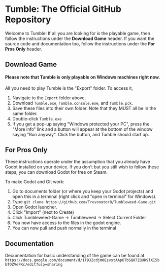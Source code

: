 # Tumble: The Official GitHub Repository
Welcome to Tumble!
If all you are looking for is the playable game, then follow the instructions under the **Download Game** header. If you want the source code and documentation too, follow the instructions under the **For Pros Only** header.

## Download Game
#### Please note that Tumble is only playable on Windows machines right now.
All you need to play Tumble is the "Export" folder. To access it,
1. Navigate to the `Export` folder above.
2. Download `Tumble.exe`, `Tumble.console.exe`, and `Tumble.pck`.
3. Save these files into their own folder. Note that they MUST all be in the same folder.
4. Double-click `Tumble.exe`
5. If you get a pop-up saying "Windows protected your PC", press the "More info" link and a button will appear at the bottom of the window saying "Run anyway". Click the button, and Tumble should start up.


## For Pros Only
These instructions operate under the assumption that you already have Godot installed on your device. If you don't but you still wish to follow these steps, you can download Godot for free on Steam.

To make Godot and Git work:

1. Go to documents folder (or where you keep your Godot projects) and open this in a terminal (right click and "open in terminal" for Windows).
2. Type `git clone https://github.com/Trevonator8/Tumbleweed-Game.git`
3. Open Godot launcher.
4. Click "Import" (next to Create)
5. Click Tumbleweed-Game -> Tumbleweed -> Select Current Folder
6. You now have access to the files in the godot engine.
7. You can now pull and push normally in the terminal

## Documentation
Decumentation for basic understanding of the game can be found at `https://docs.google.com/document/d/1T9JZcdjm0EsvstAAp6TbSQO7ZQUH9lXI5bbTOZVeFKc/edit?usp=sharing`